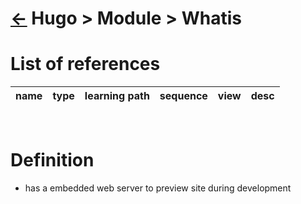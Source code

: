<head><link rel="stylesheet" href="../../../md.css"/><script src="../../../md.js"></script></head>

[//]: #(Reference)
[Repo_Readme]:  ../README.md
[Object_List]:       ../list/object_list.md
[Reference_List]:    ../list/reference_list.md

# [&larr;][Repo_Readme] Hugo > Module > Whatis
# List of references
|name|type|learning path|sequence|view|desc|
|-|-|-|-|-|-|
<br>

# Definition
- has a embedded web server to preview site during development 




